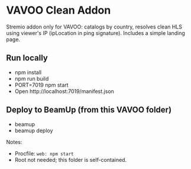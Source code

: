 # VAVOO Clean Addon

Stremio addon only for VAVOO: catalogs by country, resolves clean HLS using viewer's IP (ipLocation in ping signature). Includes a simple landing page.

## Run locally

- npm install
- npm run build
- PORT=7019 npm start
- Open http://localhost:7019/manifest.json

## Deploy to BeamUp (from this VAVOO folder)

- beamup
- beamup deploy

Notes:
- Procfile: `web: npm start`
- Root not needed; this folder is self-contained.
